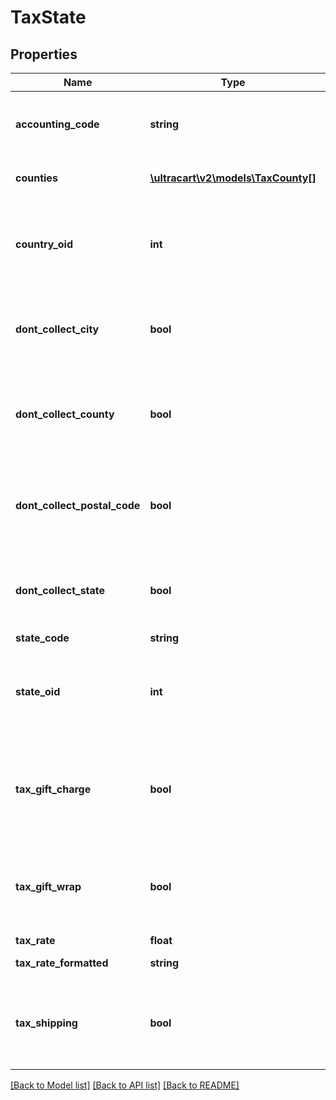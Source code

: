 # TaxState

## Properties
Name | Type | Description | Notes
------------ | ------------- | ------------- | -------------
**accounting_code** | **string** | Accounting code for programs such as QuickBooks | [optional] 
**counties** | [**\ultracart\v2\models\TaxCounty[]**](TaxCounty.md) | Counties within this state | [optional] 
**country_oid** | **int** | Tax record object identifier used internally by database | [optional] 
**dont_collect_city** | **bool** | Flag instructing engine to not collect city tax for this state | [optional] 
**dont_collect_county** | **bool** | Flag instructing engine to not collect county tax for this state | [optional] 
**dont_collect_postal_code** | **bool** | Flag instructing engine to not collect postal code tax for this state | [optional] 
**dont_collect_state** | **bool** | Flag instructing engine to not collect state tax for this state | [optional] 
**state_code** | **string** | State code | [optional] 
**state_oid** | **int** | Tax record object identifier used internally by database | [optional] 
**tax_gift_charge** | **bool** | True if taxation within this jurisdiction should charge tax on gift charge | [optional] 
**tax_gift_wrap** | **bool** | True if taxation within this jurisdiction should charge tax on gift wrap | [optional] 
**tax_rate** | **float** | Tax Rate | [optional] 
**tax_rate_formatted** | **string** | Tax rate formatted | [optional] 
**tax_shipping** | **bool** | True if taxation within this jurisdiction should charge tax on shipping | [optional] 

[[Back to Model list]](../README.md#documentation-for-models) [[Back to API list]](../README.md#documentation-for-api-endpoints) [[Back to README]](../README.md)


